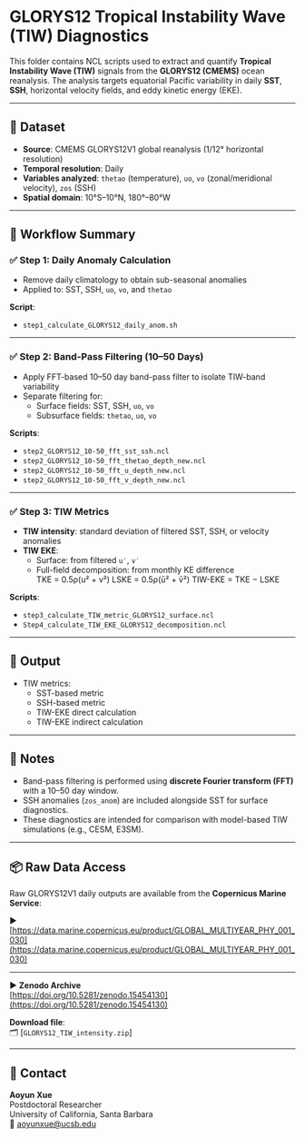 # GLORYS12 Tropical Instability Wave (TIW) Diagnostics

This folder contains NCL scripts used to extract and quantify **Tropical Instability Wave (TIW)** signals from the **GLORYS12 (CMEMS)** ocean reanalysis. The analysis targets equatorial Pacific variability in daily **SST**, **SSH**, horizontal velocity fields, and eddy kinetic energy (EKE).

---

## 🌊 Dataset

- **Source**: CMEMS GLORYS12V1 global reanalysis (1/12° horizontal resolution)
- **Temporal resolution**: Daily
- **Variables analyzed**: `thetao` (temperature), `uo`, `vo` (zonal/meridional velocity), `zos` (SSH)
- **Spatial domain**: 10°S–10°N, 180°–80°W

---

## 🔁 Workflow Summary

### ✅ Step 1: Daily Anomaly Calculation
- Remove daily climatology to obtain sub-seasonal anomalies
- Applied to: SST, SSH, `uo`, `vo`, and `thetao`

**Script**:  
- `step1_calculate_GLORYS12_daily_anom.sh`

---

### ✅ Step 2: Band-Pass Filtering (10–50 Days)
- Apply FFT-based 10–50 day band-pass filter to isolate TIW-band variability
- Separate filtering for:
  - Surface fields: SST, SSH, `uo`, `vo`
  - Subsurface fields: `thetao`, `uo`, `vo`

**Scripts**:  
- `step2_GLORYS12_10-50_fft_sst_ssh.ncl`  
- `step2_GLORYS12_10-50_fft_thetao_depth_new.ncl`  
- `step2_GLORYS12_10-50_fft_u_depth_new.ncl`  
- `step2_GLORYS12_10-50_fft_v_depth_new.ncl`

---

### ✅ Step 3: TIW Metrics
- **TIW intensity**: standard deviation of filtered SST, SSH, or velocity anomalies  
- **TIW EKE**:  
  - Surface: from filtered `u′`, `v′`  
  - Full-field decomposition: from monthly KE difference  
     TKE = 0.5ρ(u² + v²)
     LSKE = 0.5ρ(ū² + v̄²)
     TIW-EKE = TKE − LSKE

**Scripts**:  
- `step3_calculate_TIW_metric_GLORYS12_surface.ncl`  
- `Step4_calculate_TIW_EKE_GLORYS12_decomposition.ncl`

---

## 📂 Output

- TIW metrics:
  - SST-based metric
  - SSH-based metric
  - TIW-EKE direct calculation
  - TIW-EKE indirect calculation

---

## 📌 Notes

- Band-pass filtering is performed using **discrete Fourier transform (FFT)** with a 10–50 day window.
- SSH anomalies (`zos_anom`) are included alongside SST for surface diagnostics.
- These diagnostics are intended for comparison with model-based TIW simulations (e.g., CESM, E3SM).

---

## 📦 Raw Data Access

Raw GLORYS12V1 daily outputs are available from the **Copernicus Marine Service**:

▶ [https://data.marine.copernicus.eu/product/GLOBAL_MULTIYEAR_PHY_001_030](https://data.marine.copernicus.eu/product/GLOBAL_MULTIYEAR_PHY_001_030)

---

▶ **Zenodo Archive**  
[https://doi.org/10.5281/zenodo.15454130](https://doi.org/10.5281/zenodo.15454130)

**Download file**:  
🗂 [`GLORYS12_TIW_intensity.zip`]

---

## 📧 Contact

**Aoyun Xue**  
Postdoctoral Researcher  
University of California, Santa Barbara  
📧 aoyunxue@ucsb.edu
